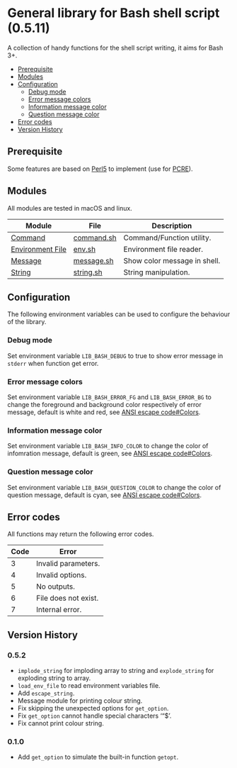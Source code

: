 # General library for Bash shell script (0.5.11)

A collection of handy functions for the shell script writing, it aims for Bash 3+.

* [Prerequisite](#prerequisite)
* [Modules](#modules)
* [Configuration](#configuration)
  * [Debug mode](#debug-mode)
  * [Error message colors](#error-message-colors)
  * [Information message color](#information-message-color)
  * [Question message color](#question-message-color)
* [Error codes](#error-codes)
* [Version History](#version-history)

## Prerequisite

Some features are based on [Perl5](https://www.perl.org) to implement (use for [PCRE](http://www.pcre.org/)).

## Modules

All modules are tested in macOS and linux.

Module | File | Description
----- | ----- | -----
[Command](doc/command.md) | [command.sh](command.sh) | Command/Function utility.
[Environment File](doc/env.md) | [env.sh](env.sh) | Environment file reader.
[Message](doc/message.md) | [message.sh](message.sh) | Show color message in shell.
[String](doc/string.md) | [string.sh](string.sh) | String manipulation.

## Configuration

The following environment variables can be used to configure the behaviour of the library.

### Debug mode

Set environment variable `LIB_BASH_DEBUG` to true to show error message in `stderr` when function get error.

### Error message colors

Set environment variable `LIB_BASH_ERROR_FG` and `LIB_BASH_ERROR_BG` to change the foreground and background color respectively of error message, default is white and red, see [ANSI escape code#Colors](https://en.wikipedia.org/wiki/ANSI_escape_code#Colors).

### Information message color

Set environment variable `LIB_BASH_INFO_COLOR` to change the color of infomration message, default is green, see [ANSI escape code#Colors](https://en.wikipedia.org/wiki/ANSI_escape_code#Colors).

### Question message color

Set environment variable `LIB_BASH_QUESTION_COLOR` to change the color of question message, default is cyan, see [ANSI escape code#Colors](https://en.wikipedia.org/wiki/ANSI_escape_code#Colors).

## Error codes

All functions may return the following error codes.

Code | Error
----- | -----
3 | Invalid parameters.
4 | Invalid options.
5 | No outputs.
6 | File does not exist.
7 | Internal error.

## Version History

### 0.5.2

* `implode_string` for imploding array to string and `explode_string` for exploding string to array.
* `load_env_file` to read environment variables file.
* Add `escape_string`.
* Message module for printing colour string.
* Fix skipping the unexpected options for `get_option`.
* Fix `get_option` cannot handle special characters ‘“\$’.
* Fix cannot print colour string.

### 0.1.0

* Add `get_option` to simulate the built-in function `getopt`.

